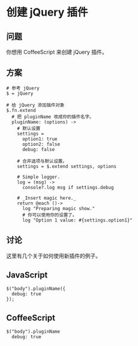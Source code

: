 # 创建 jQuery 插件

## 问题

你想用 CoffeeScript 来创建 jQuery 插件。

## 方案

```
# 参考 jQuery
$ = jQuery

# 给 jQuery 添加插件对象
$.fn.extend
  # 把 pluginName 改成你的插件名字。
  pluginName: (options) ->
    # 默认设置
    settings =
      option1: true
      option2: false
      debug: false

    # 合并选项与默认设置。
    settings = $.extend settings, options

    # Simple logger.
    log = (msg) ->
      console?.log msg if settings.debug

    # _Insert magic here._
    return @each ()->
      log "Preparing magic show."
      # 你可以使用你的设置了。
      log "Option 1 value: #{settings.option1}"
```

## 讨论

这里有几个关于如何使用新插件的例子。

## JavaScript

```
$("body").pluginName({
  debug: true
});
```

## CoffeeScript

```
$("body").pluginName
  debug: true
```

